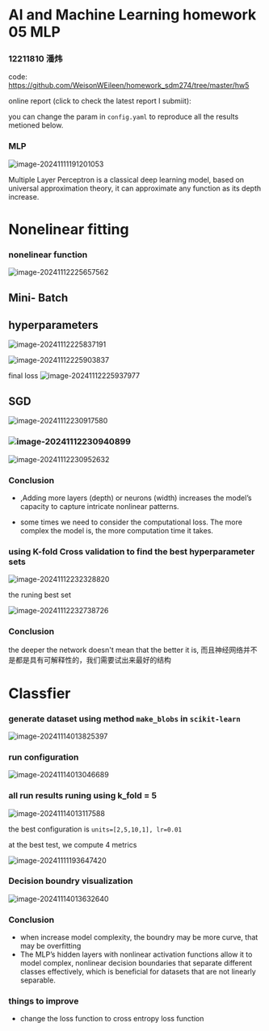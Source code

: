 # AI and Machine Learning homework 05 MLP

### 12211810 潘炜

code: https://github.com/WeisonWEileen/homework_sdm274/tree/master/hw5

online report (click to check the latest report I submiit):

you can change the param in ```config.yaml``` to reproduce all the results metioned below.

### MLP

![image-20241111191201053](./assets/image-20241111191201053.png)

Multiple Layer Perceptron is a classical deep learning model, based on universal approximation theory, it can approximate any function as its depth increase.

# Nonelinear fitting

### nonelinear function

![image-20241112225657562](./assets/image-20241112225657562.png)

## Mini- Batch 

## hyperparameters

![image-20241112225837191](./assets/image-20241112225837191.png)

![image-20241112225903837](./assets/image-20241112225903837.png)

final loss ![image-20241112225937977](./assets/image-20241112225937977.png)

## SGD

![image-20241112230917580](./assets/image-20241112230917580.png)

### ![image-20241112230940899](./assets/image-20241112230940899.png)

![image-20241112230952632](./assets/image-20241112230952632.png)

### Conclusion

- ,Adding more layers (depth) or neurons (width) increases the model’s capacity to capture intricate nonlinear patterns.

- some times we need to consider the computational loss. The more complex the model is, the more computation time it takes.



### using K-fold Cross validation  to find the best hyperparameter sets

![image-20241112232328820](./assets/image-20241112232328820.png)

the runing best set 

![image-20241112232738726](./assets/image-20241112232738726.png)

### Conclusion

the deeper the network doesn't mean that the better it is, 而且神经网络并不是都是具有可解释性的，我们需要试出来最好的结构

# Classfier

### generate dataset using method ```make_blobs``` in  ```scikit-learn``` 

![image-20241114013825397](./assets/image-20241114013825397.png)

### run configuration

![image-20241114013046689](./assets/image-20241114013046689.png)

### all run results runing using k_fold = 5

![image-20241114013117588](./assets/image-20241114013117588.png)

the best configuration is   ```units=[2,5,10,1], lr=0.01``` 

at the best test, we compute 4 metrics

![image-20241111193647420](./assets/image-20241111193647420.png)



### Decision boundry visualization

![image-20241114013632640](./assets/image-20241114013632640.png)

### Conclusion

- when increase model complexity, the boundry may be more curve, that may be overfitting
- The MLP’s hidden layers with nonlinear activation functions allow it to model complex, nonlinear decision boundaries that separate different classes effectively, which is beneficial for datasets that are not linearly separable.

### things to improve

- change the loss function to cross entropy loss function

  
